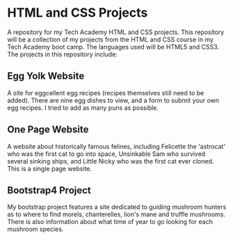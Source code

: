# HTML and CSS Projects
A repository for my Tech Academy HTML and CSS projects.
This repository will be a collection of my projects from the HTML and CSS course in my Tech Academy boot camp.
The languages used will be HTML5 and CSS3.
The projects in this repository include:



## Egg Yolk Website
A site for eggcellent egg recipes (recipes themselves still need to be added). There are nine egg dishes to view, and a form to submit your own egg recipes. I tried to add as many puns as possible.


## One Page Website
A website about historically famous felines, including Felicette the 'astrocat' who was the first cat to go into space, Unsinkable Sam who survived several sinking ships, and Little Nicky who was the first cat ever cloned. This is a single page website.


## Bootstrap4 Project
My bootstrap project features a site dedicated to guiding mushroom hunters as to where to find morels, chanterelles, lion's mane and truffle mushrooms. There is also information about what time of year to go looking for each mushroom species.
